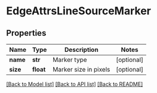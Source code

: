 # EdgeAttrsLineSourceMarker

## Properties
Name | Type | Description | Notes
------------ | ------------- | ------------- | -------------
**name** | **str** | Marker type | [optional] 
**size** | **float** | Marker size in pixels | [optional] 

[[Back to Model list]](../README.md#documentation-for-models) [[Back to API list]](../README.md#documentation-for-api-endpoints) [[Back to README]](../README.md)

